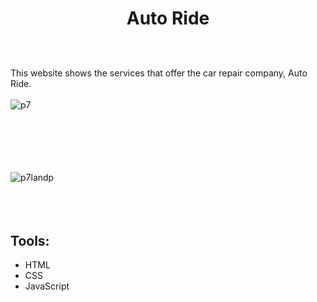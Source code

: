 # <p align="center">Auto Ride</p>
<br></br>
This website shows the services that offer the car repair company, Auto Ride. 
<br></br>
![p7](https://user-images.githubusercontent.com/100097970/219734062-583940f4-cc7f-4d36-90f5-1e6ad65f2a3d.png)
<br></br>
<br></br>

<br></br>
![p7landp](https://user-images.githubusercontent.com/100097970/219747573-3e26c1a2-43c4-4c15-a545-de82c4308535.gif)
<br></br>
<br></br>
## Tools:
* HTML
* CSS
* JavaScript
